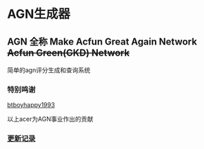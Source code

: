 # AGN生成器
## AGN 全称 Make Acfun Great Again Network ~~Acfun Green(GKD) Network~~

简单的agn评分生成和查询系统

### 特别鸣谢

[btboyhappy1993](https://github.com/btboyhappy1993)

以上acer为AGN事业作出的贡献

### [更新记录](changelog.md)
